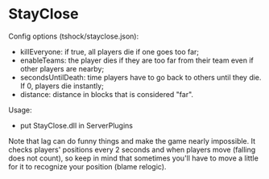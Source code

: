 # StayClose
Config options (tshock/stayclose.json):
- killEveryone: if true, all players die if one goes too far;
- enableTeams: the player dies if they are too far from their team even if other players are nearby;
- secondsUntilDeath: time players have to go back to others until they die. If 0, players die instantly;
- distance: distance in blocks that is considered "far".

Usage:
- put StayClose.dll in ServerPlugins

Note that lag can do funny things and make the game nearly impossible. 
It checks players' positions every 2 seconds and when players move (falling does not count), so keep in mind that sometimes you'll have to move a little for it to recognize your position (blame relogic).
